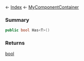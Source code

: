 ← [Index](Api-Index) ← [MyComponentContainer](VRage.Game.Components.MyComponentContainer)

### Summary

```csharp
public bool Has<T>()
```

### Returns

[bool](System.Boolean)


